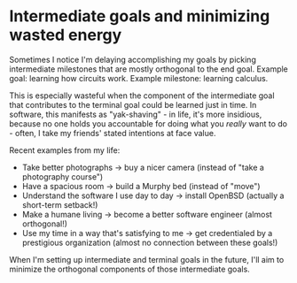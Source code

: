 # Intermediate goals and minimizing wasted energy

Sometimes I notice I'm delaying accomplishing my goals by picking intermediate milestones that are mostly orthogonal to the end goal. Example goal: learning how circuits work. Example milestone: learning calculus.

This is especially wasteful when the component of the intermediate goal that contributes to the terminal goal could be learned just in time. In software, this manifests as "yak-shaving" - in life, it's more insidious, because no one holds you accountable for doing what you *really* want to do - often, I take my friends' stated intentions at face value.

Recent examples from my life:

- Take better photographs -> buy a nicer camera (instead of "take a photography course")
- Have a spacious room -> build a Murphy bed (instead of "move")
- Understand the software I use day to day -> install OpenBSD (actually a short-term setback!)
- Make a humane living -> become a better software engineer (almost orthogonal!)
- Use my time in a way that's satisfying to me -> get credentialed by a prestigious organization (almost no connection between these goals!)

When I'm setting up intermediate and terminal goals in the future, I'll aim to minimize the orthogonal components of those intermediate goals.
